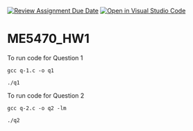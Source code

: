 [![Review Assignment Due Date](https://classroom.github.com/assets/deadline-readme-button-22041afd0340ce965d47ae6ef1cefeee28c7c493a6346c4f15d667ab976d596c.svg)](https://classroom.github.com/a/kYo2JgSk)
[![Open in Visual Studio Code](https://classroom.github.com/assets/open-in-vscode-2e0aaae1b6195c2367325f4f02e2d04e9abb55f0b24a779b69b11b9e10269abc.svg)](https://classroom.github.com/online_ide?assignment_repo_id=17701827&assignment_repo_type=AssignmentRepo)
# ME5470_HW1

To run code for Question 1
```
gcc q-1.c -o q1
```

```
./q1

```

To run code for Question 2
```
gcc q-2.c -o q2 -lm
```
```
./q2
```
